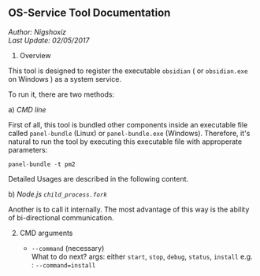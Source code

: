 ## OS-Service Tool Documentation

_Author: Nigshoxiz_   
_Last Update: 02/05/2017_  

1. Overview

This tool is designed to register the executable `obsidian` ( or `obsidian.exe` on Windows ) as a system service.

To run it, there are two methods:  

a) _CMD line_  

First of all, this tool is bundled other components inside an executable file called `panel-bundle` (Linux) or `panel-bundle.exe` (Windows). Therefore, it's natural to run the tool by executing this executable file with approperate parameters:

```
panel-bundle -t pm2
```

Detailed Usages are described in the following content.

b) _Node.js `child_process.fork`_

Another is to call it internally. The most advantage of this way is the ability of bi-directional communication.

2. CMD arguments

    - `--command`  (necessary)  
    What to do next?
    args: either `start`, `stop`, `debug`, `status`, `install`
    e.g. : `--command=install`


